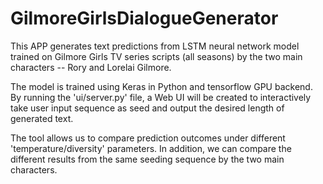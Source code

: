 # GilmoreGirlsDialogueGenerator
This APP generates text predictions from LSTM neural network model trained on Gilmore Girls TV series scripts (all seasons) by the two main characters -- Rory and Lorelai Gilmore. 

The model is trained using Keras in Python and tensorflow GPU backend. By running the 'ui/server.py' file, a Web UI will be created to interactively take user input sequence as seed and output the desired length of generated text. 

The tool allows us to compare prediction outcomes under different 'temperature/diversity' parameters. In addition, we can compare the different results from the same seeding sequence by the two main characters. 
